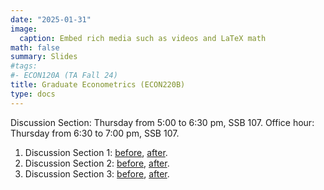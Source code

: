 ```yaml
---
date: "2025-01-31"
image:
  caption: Embed rich media such as videos and LaTeX math
math: false
summary: Slides
#tags:
#- ECON120A (TA Fall 24)
title: Graduate Econometrics (ECON220B)
type: docs
---
```


Discussion Section: Thursday from 5:00 to 6:30 pm, SSB 107. Office hour: Thursday from 6:30 to 7:00 pm, SSB 107. 
1. Discussion Section 1: [before](https://lapobini.github.io/discussion/ECON220B_winter25/ds1.pdf), [after](https://lapobini.github.io/discussion/ECON220B_winter25/ds1_annotated.pdf).
2. Discussion Section 2: [before](https://lapobini.github.io/discussion/ECON220B_winter25/ds2.pdf), [after](https://lapobini.github.io/discussion/ECON220B_winter25/ds2_annotated.pdf).
3. Discussion Section 3: [before](https://lapobini.github.io/discussion/ECON220B_winter25/ds3.pdf), [after](https://lapobini.github.io/discussion/ECON220B_winter25/ds3_annotated.pdf).